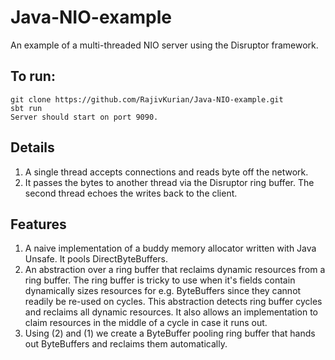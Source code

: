 Java-NIO-example
================

An example  of a multi-threaded NIO server using the Disruptor framework.

To run:
-------

    git clone https://github.com/RajivKurian/Java-NIO-example.git
    sbt run
    Server should start on port 9090.

Details
-------

1.  A single thread accepts connections and  reads byte off the network.
2.  It passes the bytes to another thread via the Disruptor ring buffer. The second thread echoes the writes back to the client.

Features
--------

1.  A naive implementation of a buddy memory allocator written with Java Unsafe. It pools DirectByteBuffers.
2.  An abstraction over a ring buffer that reclaims dynamic resources from a ring  buffer. The ring buffer is tricky to use when it's fields contain dynamically sizes resources for e.g. ByteBuffers since they cannot readily be re-used on cycles. This abstraction detects ring buffer cycles and reclaims all dynamic resources. It also allows an implementation to claim resources in the middle of a cycle in case it runs out.
3.  Using (2) and (1) we create a ByteBuffer pooling ring buffer that hands out ByteBuffers and reclaims them automatically.



